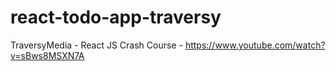 # react-todo-app-traversy
TraversyMedia - React JS Crash Course - https://www.youtube.com/watch?v=sBws8MSXN7A
